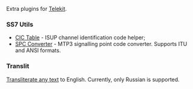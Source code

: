 Extra plugins for [Telekit](https://github.com/mkpaz/telekit).

### SS7 Utils

* [CIC Table](https://github.com/mkpaz/telekit-plugins/tree/master/telekit-ss7utils-plugin/screenshots) - ISUP channel identification code helper;
* [SPC Converter](https://github.com/mkpaz/telekit-plugins/tree/master/telekit-ss7utils-plugin/screenshots) - MTP3 signalling point code converter. Supports ITU and ANSI formats.

### Translit

[Transliterate any text](https://github.com/mkpaz/telekit-plugins/tree/master/telekit-translit-plugin/screenshots) to English. Currently, only Russian is supported.
